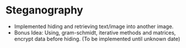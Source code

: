 # Steganography
* Implemented hiding and retrieving text/image into another image. 
* Bonus Idea: Using, gram-schmidt, iterative methods and matrices, encrypt data before hiding. (To be implemented until unknown date)
